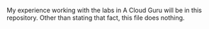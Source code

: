My experience working with the labs in A Cloud Guru will be in this repository.
Other than stating that fact, this file does nothing.